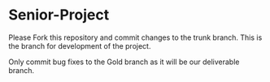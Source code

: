 # Senior-Project

Please Fork this repository and commit changes to the trunk branch. This is the branch for development of the project.

Only commit bug fixes to the Gold branch as it will be our deliverable branch.
